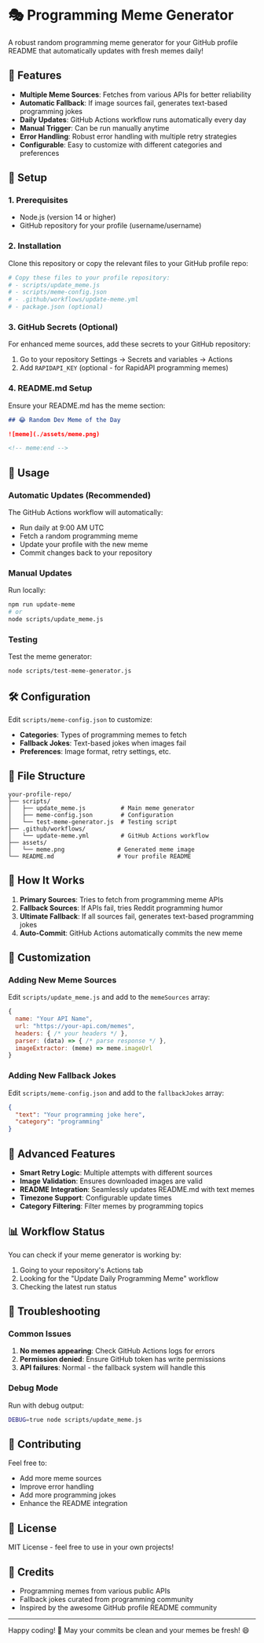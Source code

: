 # 🎭 Programming Meme Generator

A robust random programming meme generator for your GitHub profile README that automatically updates with fresh memes daily!

## 🌟 Features

- **Multiple Meme Sources**: Fetches from various APIs for better reliability
- **Automatic Fallback**: If image sources fail, generates text-based programming jokes
- **Daily Updates**: GitHub Actions workflow runs automatically every day
- **Manual Trigger**: Can be run manually anytime
- **Error Handling**: Robust error handling with multiple retry strategies
- **Configurable**: Easy to customize with different categories and preferences

## 🚀 Setup

### 1. Prerequisites

- Node.js (version 14 or higher)
- GitHub repository for your profile (username/username)

### 2. Installation

Clone this repository or copy the relevant files to your GitHub profile repo:

```bash
# Copy these files to your profile repository:
# - scripts/update_meme.js
# - scripts/meme-config.json
# - .github/workflows/update-meme.yml
# - package.json (optional)
```

### 3. GitHub Secrets (Optional)

For enhanced meme sources, add these secrets to your GitHub repository:

1. Go to your repository Settings → Secrets and variables → Actions
2. Add `RAPIDAPI_KEY` (optional - for RapidAPI programming memes)

### 4. README.md Setup

Ensure your README.md has the meme section:

```markdown
## 😂 Random Dev Meme of the Day

![meme](./assets/meme.png)

<!-- meme:end -->
```

## 🎯 Usage

### Automatic Updates (Recommended)

The GitHub Actions workflow will automatically:

- Run daily at 9:00 AM UTC
- Fetch a random programming meme
- Update your profile with the new meme
- Commit changes back to your repository

### Manual Updates

Run locally:

```bash
npm run update-meme
# or
node scripts/update_meme.js
```

### Testing

Test the meme generator:

```bash
node scripts/test-meme-generator.js
```

## 🛠️ Configuration

Edit `scripts/meme-config.json` to customize:

- **Categories**: Types of programming memes to fetch
- **Fallback Jokes**: Text-based jokes when images fail
- **Preferences**: Image format, retry settings, etc.

## 📁 File Structure

```
your-profile-repo/
├── scripts/
│   ├── update_meme.js          # Main meme generator
│   ├── meme-config.json        # Configuration
│   └── test-meme-generator.js  # Testing script
├── .github/workflows/
│   └── update-meme.yml         # GitHub Actions workflow
├── assets/
│   └── meme.png               # Generated meme image
└── README.md                  # Your profile README
```

## 🔧 How It Works

1. **Primary Sources**: Tries to fetch from programming meme APIs
2. **Fallback Sources**: If APIs fail, tries Reddit programming humor
3. **Ultimate Fallback**: If all sources fail, generates text-based programming jokes
4. **Auto-Commit**: GitHub Actions automatically commits the new meme

## 🎨 Customization

### Adding New Meme Sources

Edit `scripts/update_meme.js` and add to the `memeSources` array:

```javascript
{
  name: "Your API Name",
  url: "https://your-api.com/memes",
  headers: { /* your headers */ },
  parser: (data) => { /* parse response */ },
  imageExtractor: (meme) => meme.imageUrl
}
```

### Adding New Fallback Jokes

Edit `scripts/meme-config.json` and add to the `fallbackJokes` array:

```json
{
  "text": "Your programming joke here",
  "category": "programming"
}
```

## 🚀 Advanced Features

- **Smart Retry Logic**: Multiple attempts with different sources
- **Image Validation**: Ensures downloaded images are valid
- **README Integration**: Seamlessly updates README.md with text memes
- **Timezone Support**: Configurable update times
- **Category Filtering**: Filter memes by programming topics

## 📊 Workflow Status

You can check if your meme generator is working by:

1. Going to your repository's Actions tab
2. Looking for the "Update Daily Programming Meme" workflow
3. Checking the latest run status

## 🐛 Troubleshooting

### Common Issues

1. **No memes appearing**: Check GitHub Actions logs for errors
2. **Permission denied**: Ensure GitHub token has write permissions
3. **API failures**: Normal - the fallback system will handle this

### Debug Mode

Run with debug output:

```bash
DEBUG=true node scripts/update_meme.js
```

## 📝 Contributing

Feel free to:

- Add more meme sources
- Improve error handling
- Add more programming jokes
- Enhance the README integration

## 📄 License

MIT License - feel free to use in your own projects!

## 🎉 Credits

- Programming memes from various public APIs
- Fallback jokes curated from programming community
- Inspired by the awesome GitHub profile README community

---

Happy coding! 🚀 May your commits be clean and your memes be fresh! 😄
